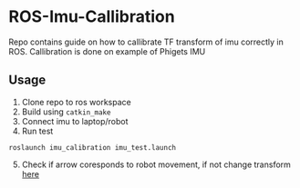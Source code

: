 # ROS-Imu-Callibration
Repo contains guide on how to callibrate TF transform of imu correctly in ROS. Callibration is done on example of Phigets IMU

## Usage


1. Clone repo to ros workspace
2. Build using `catkin_make`
3. Connect imu to laptop/robot
4. Run test

```
roslaunch imu_calibration imu_test.launch
```

5. Check if arrow coresponds to robot movement, if not change transform [here](imu_calibration/launch/phidgets_imu.launch)
